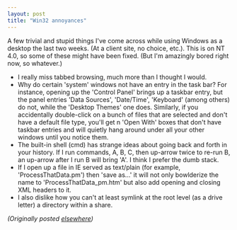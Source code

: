 ```yaml
---
layout: post
title: "Win32 annoyances"
---
```




<p>A few trivial and stupid things I've come across while using Windows as a desktop the last two weeks. (At a client site, no choice, etc.). This is on NT 4.0, so some of these might have been fixed. (But I'm amazingly bored right now, so whatever.)</p>

<p><ul>
  <li>I really miss tabbed browsing, much more than I thought I would.
  <li>Why do certain 'system' windows not have an entry in the task bar? For instance, opening up the 'Control Panel' brings up a taskbar entry, but the panel entries 'Data Sources', 'Date/Time', 'Keyboard' (among others) do not, while the 'Desktop Themes' one does. Similarly, if you accidentally double-click on a bunch of files that are selected and don't have a default file type, you'll get n 'Open With' boxes that don't have taskbar entries and will quietly hang around under all your other windows until you notice them.
   <li>The built-in shell (cmd) has strange ideas about going back and forth in your history. If I run commands, A, B, C, then up-arrow twice to re-run B, an up-arrow after I run B will bring 'A'. I think I prefer the dumb stack.
   <li>If I open up a file in IE served as text/plain (for example, 'ProcessThatData.pm') then 'save as...' it will not only bowlderize the name to 'ProcessThatData_pm.htm' but also add opening and closing XML headers to it.
   <li>I also dislike how you can't at least symlink at the root level (as a drive letter) a directory within a share.
</ul>

<p><em>(Originally posted <a href="http://use.perl.org/~lachoy/journal/7011">elsewhere</a>)</em></p>


